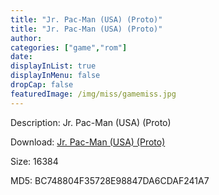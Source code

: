 ```yaml
---
title: "Jr. Pac-Man (USA) (Proto)"
title: "Jr. Pac-Man (USA) (Proto)"
author: 
categories: ["game","rom"]
date: 
displayInList: true
displayInMenu: false
dropCap: false
featuredImage: /img/miss/gamemiss.jpg
---
```


Description: Jr. Pac-Man (USA) (Proto)

Download: <a href="https://kknackGearCT.ctfile.com/fs/2629127-327667774" target = "_blank" rel = "nofollow" > Jr. Pac-Man (USA) (Proto)</a>

Size: 16384

MD5: BC748804F35728E98847DA6CDAF241A7

